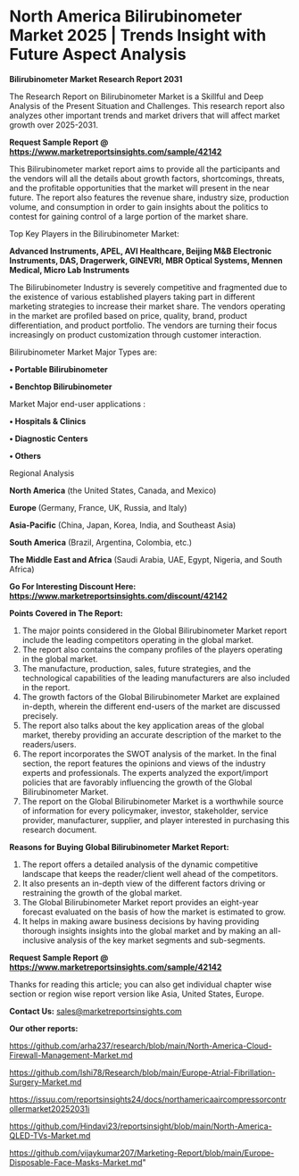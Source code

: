# North America Bilirubinometer Market 2025 | Trends Insight with Future Aspect Analysis

<strong>Bilirubinometer Market Research Report 2031</strong>

The Research Report on Bilirubinometer Market is a Skillful and Deep Analysis of the Present Situation and Challenges. This research report also analyzes other important trends and market drivers that will affect market growth over 2025-2031.

<strong>Request Sample Report @ <a href=https://www.marketreportsinsights.com/sample/42142>https://www.marketreportsinsights.com/sample/42142</a></strong>

This Bilirubinometer market report aims to provide all the participants and the vendors will all the details about growth factors, shortcomings, threats, and the profitable opportunities that the market will present in the near future. The report also features the revenue share, industry size, production volume, and consumption in order to gain insights about the politics to contest for gaining control of a large portion of the market share.

Top Key Players in the Bilirubinometer Market:

<strong>Advanced Instruments, APEL, AVI Healthcare, Beijing M&B Electronic Instruments, DAS, Dragerwerk, GINEVRI, MBR Optical Systems, Mennen Medical, Micro Lab Instruments</strong>

The Bilirubinometer Industry is severely competitive and fragmented due to the existence of various established players taking part in different marketing strategies to increase their market share. The vendors operating in the market are profiled based on price, quality, brand, product differentiation, and product portfolio. The vendors are turning their focus increasingly on product customization through customer interaction.

Bilirubinometer Market Major Types are:

<strong>•  Portable Bilirubinometer

•  Benchtop Bilirubinometer</strong>

Market Major end-user applications :

<strong>•  Hospitals & Clinics

•  Diagnostic Centers

•  Others</strong>

Regional Analysis

</u><strong><b>North America</b></strong> (the United States, Canada, and Mexico)

<strong><b>Europe </b></strong>(Germany, France, UK, Russia, and Italy)

<strong><b>Asia-Pacific</b></strong> (China, Japan, Korea, India, and Southeast Asia)

<strong><b>South America</b></strong> (Brazil, Argentina, Colombia, etc.)

<strong><b>The Middle East and Africa</b></strong> (Saudi Arabia, UAE, Egypt, Nigeria, and South Africa)

<strong>Go For Interesting Discount Here: <a href=https://www.marketreportsinsights.com/discount/42142>https://www.marketreportsinsights.com/discount/42142</a></strong>

<strong>Points Covered in The Report:</strong>
<ol>
  <li>The major points considered in the Global Bilirubinometer Market report include the leading competitors operating in the global market.</li>
  <li>The report also contains the company profiles of the players operating in the global market.</li>
  <li>The manufacture, production, sales, future strategies, and the technological capabilities of the leading manufacturers are also included in the report.</li>
  <li>The growth factors of the Global Bilirubinometer Market are explained in-depth, wherein the different end-users of the market are discussed precisely.</li>
  <li>The report also talks about the key application areas of the global market, thereby providing an accurate description of the market to the readers/users.</li>
  <li>The report incorporates the SWOT analysis of the market. In the final section, the report features the opinions and views of the industry experts and professionals. The experts analyzed the export/import policies that are favorably influencing the growth of the Global Bilirubinometer Market.</li>
  <li>The report on the Global Bilirubinometer Market is a worthwhile source of information for every policymaker, investor, stakeholder, service provider, manufacturer, supplier, and player interested in purchasing this research document.</li>
</ol>
<strong>Reasons for Buying Global Bilirubinometer Market Report:</strong>

<ol>
  <li>The report offers a detailed analysis of the dynamic competitive landscape that keeps the reader/client well ahead of the competitors.</li>
  <li>It also presents an in-depth view of the different factors driving or restraining the growth of the global market.</li>
  <li>The Global Bilirubinometer Market report provides an eight-year forecast evaluated on the basis of how the market is estimated to grow.</li>
  <li>It helps in making aware business decisions by having providing thorough insights insights into the global market and by making an all-inclusive analysis of the key market segments and sub-segments.</li>
</ol>
<strong>Request Sample Report @ <a href=https://www.marketreportsinsights.com/sample/42142>https://www.marketreportsinsights.com/sample/42142</a></strong>


Thanks for reading this article; you can also get individual chapter wise section or region wise report version like Asia, United States, Europe.

<strong>Contact Us:</strong>
sales@marketreportsinsights.com

<strong>Our other reports:</strong>

<a href=https://github.com/arha237/research/blob/main/North-America-Cloud-Firewall-Management-Market.md>https://github.com/arha237/research/blob/main/North-America-Cloud-Firewall-Management-Market.md</a>

<a href=https://github.com/Ishi78/Research/blob/main/Europe-Atrial-Fibrillation-Surgery-Market.md>https://github.com/Ishi78/Research/blob/main/Europe-Atrial-Fibrillation-Surgery-Market.md</a>

<a href=https://issuu.com/reportsinsights24/docs/northamericaaircompressorcontrollermarket20252031i>https://issuu.com/reportsinsights24/docs/northamericaaircompressorcontrollermarket20252031i</a>

<a href=https://github.com/Hindavi23/reportsinsight/blob/main/North-America-QLED-TVs-Market.md>https://github.com/Hindavi23/reportsinsight/blob/main/North-America-QLED-TVs-Market.md</a>

<a href=https://github.com/vijaykumar207/Marketing-Report/blob/main/Europe-Disposable-Face-Masks-Market.md>https://github.com/vijaykumar207/Marketing-Report/blob/main/Europe-Disposable-Face-Masks-Market.md</a>"
